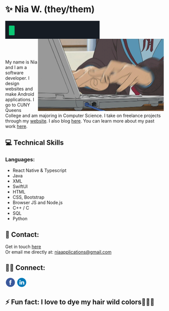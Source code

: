 # ✨ Nia W. (they/them)

<img src="/images/hw.gif" alt="Hello World! being typed." align="left" width="300px"/> 
<br></br>
<img src="/images/nagato.gif" width="400px" align="right" title="Yuki Nagato a robot, hacking and typing very quickly."alt="Yuki Nagato a robot, hacking and typing very quickly." />    

 <br></br>
 &nbsp;&nbsp;&nbsp;
<p align="left">
My name is Nia and I am a software developer. I design websites and make Android applications. I go to CUNY Queens College and am majoring in Computer Science. I take on freelance projects through my <a href="https://niaapps.github.io/" target="_blank" title="Nia Applications Website">website</a>. I also blog <a href="https://niaapps.github.io/niaapps-blog" target="_blank" title="Nia's Blog">here</a>. You can learn more about my past work <a  href="https://niaapps.github.io/portfolio.html" target="_blank" title="Nia's Portfolio">here</a>.
</p> 

## 💻 Technical Skills
### Languages: 
* React Native & Typescript
* Java
* XML
* SwiftUI
* HTML 
* CSS, Bootstrap
* Browser JS and Node.js
* C++ / C
* SQL
* Python


## 📧 Contact:
Get in touch [here](https://niaapps.github.io/contact.html)     
Or email me directly at: niaapplications@gmail.com

## 🤝🏼 Connect:
<a href="https://www.facebook.com/niaapplications/" target="_blank"> <img src="/images/fb.png" alt="fb-link" width="32px" height="32px"></a>
<a href="https://www.linkedin.com/in/niaapps" target="_blank"> <img src="/images/li.png" alt="li-link" width="32px" height="32px"></a>


## ⚡ Fun fact: I love to dye my hair wild colors💜💙💚
